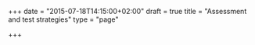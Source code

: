 +++
date = "2015-07-18T14:15:00+02:00"
draft = true
title = "Assessment and test strategies"
type = "page"

+++
